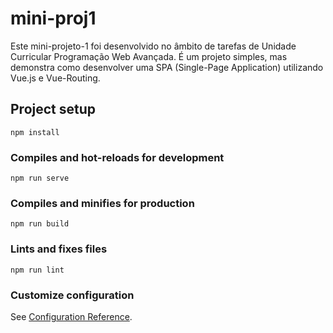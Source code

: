 # mini-proj1
Este mini-projeto-1 foi desenvolvido no âmbito de tarefas de Unidade Curricular Programação Web Avançada. É um projeto simples, mas demonstra como desenvolver uma SPA (Single-Page Application) utilizando Vue.js e Vue-Routing.
## Project setup
```
npm install
```

### Compiles and hot-reloads for development
```
npm run serve
```

### Compiles and minifies for production
```
npm run build
```

### Lints and fixes files
```
npm run lint
```

### Customize configuration
See [Configuration Reference](https://cli.vuejs.org/config/).
